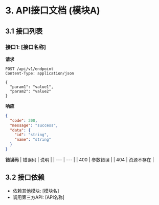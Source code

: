 # 3. API接口文档 (模块A)

## 3.1 接口列表

### 接口1: [接口名称]

**请求**
```
POST /api/v1/endpoint
Content-Type: application/json

{
  "param1": "value1",
  "param2": "value2"
}
```

**响应**
```json
{
  "code": 200,
  "message": "success",
  "data": {
    "id": "string",
    "name": "string"
  }
}
```

**错误码**
| 错误码 | 说明 |
| --- | --- |
| 400 | 参数错误 |
| 404 | 资源不存在 |

## 3.2 接口依赖

- 依赖其他模块: [模块名]
- 调用第三方API: [API名称]
